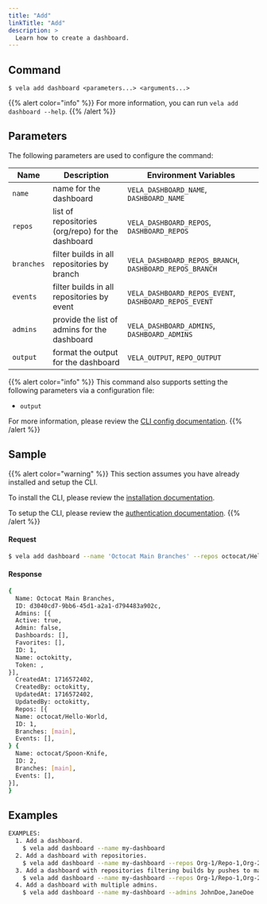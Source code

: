 ```yaml
---
title: "Add"
linkTitle: "Add"
description: >
  Learn how to create a dashboard.
---
```


## Command

```
$ vela add dashboard <parameters...> <arguments...>
```

{{% alert color="info" %}}
For more information, you can run `vela add dashboard --help`.
{{% /alert %}}

## Parameters

The following parameters are used to configure the command:

| Name       | Description                                       | Environment Variables                                   |
| ---------- | ------------------------------------------------- | ------------------------------------------------------- |
| `name`     | name for the dashboard                            | `VELA_DASHBOARD_NAME`, `DASHBOARD_NAME`                 |
| `repos`    | list of repositories (org/repo) for the dashboard | `VELA_DASHBOARD_REPOS`, `DASHBOARD_REPOS`               |
| `branches` | filter builds in all repositories by branch       | `VELA_DASHBOARD_REPOS_BRANCH`, `DASHBOARD_REPOS_BRANCH` |
| `events`   | filter builds in all repositories by event        | `VELA_DASHBOARD_REPOS_EVENT`, `DASHBOARD_REPOS_EVENT`   |
| `admins`   | provide the list of admins for the dashboard      | `VELA_DASHBOARD_ADMINS`, `DASHBOARD_ADMINS`             |
| `output`   | format the output for the dashboard               | `VELA_OUTPUT`, `REPO_OUTPUT`                            |

{{% alert color="info" %}}
This command also supports setting the following parameters via a configuration file:

- `output`

For more information, please review the [CLI config documentation](/docs/reference/cli/config/).
{{% /alert %}}

## Sample

{{% alert color="warning" %}}
This section assumes you have already installed and setup the CLI.

To install the CLI, please review the [installation documentation](/docs/reference/cli/install/).

To setup the CLI, please review the [authentication documentation](/docs/reference/cli/authentication/).
{{% /alert %}}

#### Request

```sh
$ vela add dashboard --name 'Octocat Main Branches' --repos octocat/Hello-World,octocat/Spoon-Knife --branches main
```

#### Response

```sh
{
  Name: Octocat Main Branches,
  ID: d3040cd7-9bb6-45d1-a2a1-d794483a902c,
  Admins: [{
  Active: true,
  Admin: false,
  Dashboards: [],
  Favorites: [],
  ID: 1,
  Name: octokitty,
  Token: ,
}],
  CreatedAt: 1716572402,
  CreatedBy: octokitty,
  UpdatedAt: 1716572402,
  UpdatedBy: octokitty,
  Repos: [{
  Name: octocat/Hello-World,
  ID: 1,
  Branches: [main],
  Events: [],
} {
  Name: octocat/Spoon-Knife,
  ID: 2,
  Branches: [main],
  Events: [],
}],
}
```

## Examples

```sh
EXAMPLES:
  1. Add a dashboard.
    $ vela add dashboard --name my-dashboard
  2. Add a dashboard with repositories.
    $ vela add dashboard --name my-dashboard --repos Org-1/Repo-1,Org-2/Repo-2
  3. Add a dashboard with repositories filtering builds by pushes to main.
    $ vela add dashboard --name my-dashboard --repos Org-1/Repo-1,Org-2/Repo-2 --branch main --event push
  4. Add a dashboard with multiple admins.
    $ vela add dashboard --name my-dashboard --admins JohnDoe,JaneDoe
```
